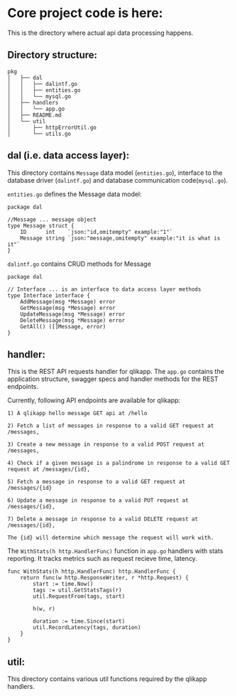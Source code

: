 # Core project code is here:
This is the directory where actual api data processing happens.

## Directory structure:
```
pkg
│   ├── dal
│   │   ├── dalintf.go
│   │   ├── entities.go
│   │   └── mysql.go
│   ├── handlers
│   │   └── app.go
│   ├── README.md
│   └── util
│       ├── httpErrorUtil.go
│       └── utils.go

```
## dal (i.e. data access layer):
This directory contains `Message` data model (`entities.go`), interface to the database driver (`dalintf.go`) and database communication code(`mysql.go`).

`entities.go` defines the Message data model:
```
package dal

//Message ... message object
type Message struct {
	ID      int    `json:"id,omitempty" example:"1"`
	Message string `json:"message,omitempty" example:"it is what is it"`
}

```

`dalintf.go` contains CRUD methods for Message
```
package dal

// Interface ... is an interface to data access layer methods
type Interface interface {
	AddMessage(msg *Message) error
	GetMessage(msg *Message) error
	UpdateMessage(msg *Message) error
	DeleteMessage(msg *Message) error
	GetAll() ([]Message, error)
}

```
## handler:
This is the REST API requests handler for qlikapp. The `app.go` contains the application structure, swagger specs and handler methods for the REST endpoints.

Currently, following API endpoints are available for qlikapp: 
```
1) A qlikapp hello message GET api at /hello

2) Fetch a list of messages in response to a valid GET request at /messages, 

3) Create a new message in response to a valid POST request at /messages,

4) Check if a given message is a palindrome in response to a valid GET request at /messages/{id},

5) Fetch a message in response to a valid GET request at /messages/{id}

6) Update a message in response to a valid PUT request at /messages/{id},

7) Delete a message in response to a valid DELETE request at /messages/{id},

The {id} will determine which message the request will work with.
```
The `WithStats(h http.HandlerFunc)` function in `app.go` handlers with stats reporting. It tracks metrics such as request recieve time, latency.
```
func WithStats(h http.HandlerFunc) http.HandlerFunc {
	return func(w http.ResponseWriter, r *http.Request) {
		start := time.Now()
		tags := util.GetStatsTags(r)
		util.RequestFrom(tags, start)

		h(w, r)

		duration := time.Since(start)
		util.RecordLatency(tags, duration)
	}
}

```
## util:
This directory contains various util functions required by the qlikapp handlers.



